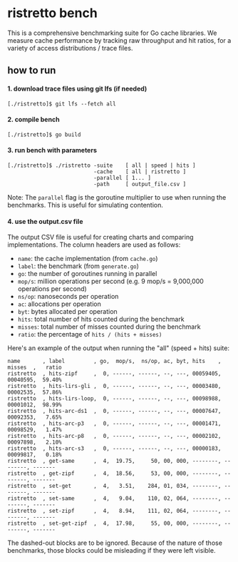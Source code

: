 # ristretto bench

This is a comprehensive benchmarking suite for Go cache libraries. We measure
cache performance by tracking raw throughput and hit ratios, for a variety of
access distributions / trace files.

## how to run

#### 1. download trace files using git lfs (if needed)

```
[./ristretto]$ git lfs --fetch all
```

#### 2. compile bench

```
[./ristretto]$ go build
```

#### 3. run bench with parameters

```
[./ristretto]$ ./ristretto -suite    [ all | speed | hits ] 
                           -cache    [ all | ristretto ]
                           -parallel [ 1... ]
                           -path     [ output_file.csv ]
```

Note: The `parallel` flag is the goroutine multiplier to use when running the
benchmarks. This is useful for simulating contention.

#### 4. use the output.csv file

The output CSV file is useful for creating charts and comparing implementations.
The column headers are used as follows:

* `name`: the cache implementation (from `cache.go`)
* `label`: the benchmark (from `generate.go`)
* `go`: the number of goroutines running in parallel
* `mop/s`: million operations per second (e.g. 9 mop/s = 9,000,000 operations
  per second)
* `ns/op`: nanoseconds per operation
* `ac`: allocations per operation
* `byt`: bytes allocated per operation
* `hits`: total number of hits counted during the benchmark
* `misses`: total number of misses counted during the benchmark
* `ratio`: the percentage of `hits / (hits + misses)`


Here's an example of the output when running the "all" (speed + hits) suite:

```
name       , label         , go,  mop/s,  ns/op, ac, byt, hits    , misses  ,   ratio 
ristretto  , hits-zipf     ,  0, ------, ------, --, ---, 00059405, 00040595,  59.40%
ristretto  , hits-lirs-gli ,  0, ------, ------, --, ---, 00003480, 00002535,  57.86%
ristretto  , hits-lirs-loop,  0, ------, ------, --, ---, 00098988, 00001012,  98.99%
ristretto  , hits-arc-ds1  ,  0, ------, ------, --, ---, 00007647, 00092353,   7.65%
ristretto  , hits-arc-p3   ,  0, ------, ------, --, ---, 00001471, 00098529,   1.47%
ristretto  , hits-arc-p8   ,  0, ------, ------, --, ---, 00002102, 00097898,   2.10%
ristretto  , hits-arc-s3   ,  0, ------, ------, --, ---, 00000183, 00099817,   0.18%
ristretto  , get-same      ,  4,  19.75,     50, 00, 000, --------, --------, -------
ristretto  , get-zipf      ,  4,  18.56,     53, 00, 000, --------, --------, -------
ristretto  , set-get       ,  4,   3.51,    284, 01, 034, --------, --------, -------
ristretto  , set-same      ,  4,   9.04,    110, 02, 064, --------, --------, -------
ristretto  , set-zipf      ,  4,   8.94,    111, 02, 064, --------, --------, -------
ristretto  , set-get-zipf  ,  4,  17.98,     55, 00, 000, --------, --------, -------
```

The dashed-out blocks are to be ignored. Because of the nature of those
benchmarks, those blocks could be misleading if they were left visible.
